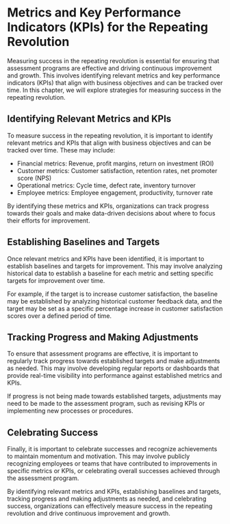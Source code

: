 Metrics and Key Performance Indicators (KPIs) for the Repeating Revolution
====================================================================================================================================

Measuring success in the repeating revolution is essential for ensuring that assessment programs are effective and driving continuous improvement and growth. This involves identifying relevant metrics and key performance indicators (KPIs) that align with business objectives and can be tracked over time. In this chapter, we will explore strategies for measuring success in the repeating revolution.

Identifying Relevant Metrics and KPIs
-------------------------------------

To measure success in the repeating revolution, it is important to identify relevant metrics and KPIs that align with business objectives and can be tracked over time. These may include:

* Financial metrics: Revenue, profit margins, return on investment (ROI)
* Customer metrics: Customer satisfaction, retention rates, net promoter score (NPS)
* Operational metrics: Cycle time, defect rate, inventory turnover
* Employee metrics: Employee engagement, productivity, turnover rate

By identifying these metrics and KPIs, organizations can track progress towards their goals and make data-driven decisions about where to focus their efforts for improvement.

Establishing Baselines and Targets
----------------------------------

Once relevant metrics and KPIs have been identified, it is important to establish baselines and targets for improvement. This may involve analyzing historical data to establish a baseline for each metric and setting specific targets for improvement over time.

For example, if the target is to increase customer satisfaction, the baseline may be established by analyzing historical customer feedback data, and the target may be set as a specific percentage increase in customer satisfaction scores over a defined period of time.

Tracking Progress and Making Adjustments
----------------------------------------

To ensure that assessment programs are effective, it is important to regularly track progress towards established targets and make adjustments as needed. This may involve developing regular reports or dashboards that provide real-time visibility into performance against established metrics and KPIs.

If progress is not being made towards established targets, adjustments may need to be made to the assessment program, such as revising KPIs or implementing new processes or procedures.

Celebrating Success
-------------------

Finally, it is important to celebrate successes and recognize achievements to maintain momentum and motivation. This may involve publicly recognizing employees or teams that have contributed to improvements in specific metrics or KPIs, or celebrating overall successes achieved through the assessment program.

By identifying relevant metrics and KPIs, establishing baselines and targets, tracking progress and making adjustments as needed, and celebrating success, organizations can effectively measure success in the repeating revolution and drive continuous improvement and growth.



